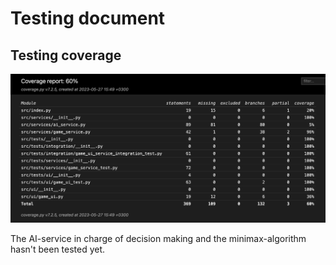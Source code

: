 # Testing document

## Testing coverage

![](./pictures/CoverageReport1.PNG)

The AI-service in charge of decision making and the minimax-algorithm hasn't been tested yet.
